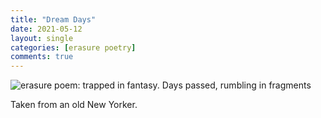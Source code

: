 ```yaml
---
title: "Dream Days"
date: 2021-05-12
layout: single
categories: [erasure poetry]
comments: true
---
```


<img src="https://www.davidralphlewis.co.uk/assets/images/articles/2021/fantasy.jpeg" alt="erasure poem: trapped in fantasy. Days passed, rumbling in fragments" title="I've been meaning to put this one up for ages. Has strong Lockdown 3 vibes" class="responsive"><br>

Taken from an old New Yorker.
